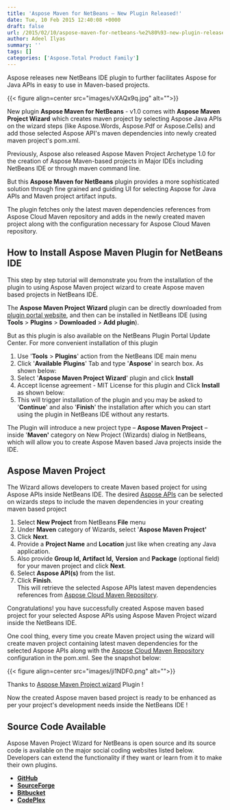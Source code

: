 ```yaml
---
title: 'Aspose Maven for NetBeans – New Plugin Released!'
date: Tue, 10 Feb 2015 12:40:08 +0000
draft: false
url: /2015/02/10/aspose-maven-for-netbeans-%e2%80%93-new-plugin-released/
author: Adeel Ilyas
summary: ''
tags: []
categories: ['Aspose.Total Product Family']
---
```


Aspose releases new NetBeans IDE plugin to further facilitates Aspose for Java APIs in easy to use in Maven-based projects.



{{< figure align=center src="images/vXAQx9q.jpg" alt="">}}


New plugin **Aspose Maven for NetBeans** \- v1.0 comes with **Aspose Maven Project Wizard** which creates maven project by selecting Aspose Java APIs on the wizard steps (like Aspose.Words, Aspose.Pdf or Aspose.Cells) and add those selected Aspose API's maven dependencies into newly created maven project's pom.xml.

Previously, Aspose also released Aspose Maven Project Archetype 1.0 for the creation of Aspose Maven-based projects in Major IDEs including NetBeans IDE or through maven command line.

But this **Aspose Maven for NetBeans** plugin provides a more sophisticated solution through fine grained and guiding UI for selecting Aspose for Java APIs and Maven project artifact inputs.

The plugin fetches only the latest maven dependencies references from Aspose Cloud Maven repository and adds in the newly created maven project along with the configuration necessary for Aspose Cloud Maven repository.

## How to Install Aspose Maven Plugin for NetBeans IDE

This step by step tutorial will demonstrate you from the installation of the plugin to using Aspose Maven project wizard to create Aspose maven based projects in NetBeans IDE.

The **Aspose Maven Project Wizard** plugin can be directly downloaded from [plugin portal website][1], and then can be installed in NetBeans IDE (using **Tools** > **Plugins** > **Downloaded** > **Add plugin**).

But as this plugin is also available on the NetBeans Plugin Portal Update Center. For more convenient installation of this plugin

1.  Use '**Tools** > **Plugins**' action from the NetBeans IDE main menu
2.  Click '**Available** **Plugins**' Tab and type '**Aspose**' in search box. As shown below:
3.  Select '**Aspose Maven Project Wizard**' plugin and click **Install**
4.  Accept license agreement - MIT License for this plugin and Click **Install** as shown below:
5.  This will trigger installation of the plugin and you may be asked to '**Continue**' and also '**Finish**' the installation after which you can start using the plugin in NetBeans IDE without any restarts.

The Plugin will introduce a new project type – **Aspose Maven Project** – inside '**Maven'** category on New Project (Wizards) dialog in NetBeans, which will allow you to create Aspose Maven based Java projects inside the IDE.

## Aspose Maven Project

The Wizard allows developers to create Maven based project for using Aspose APIs inside NetBeans IDE. The desired [Aspose APIs][2] can be selected on wizards steps to include the maven dependencies in your creating maven based project

1.  Select **New Project** from NetBeans **File** menu
2.  Under **Maven** category of Wizards, select '**Aspose Maven Project'**
3.  Click **Next**.
4.  Provide a **Project Name** and **Location** just like when creating any Java application.
5.  Also provide **Group Id, Artifact Id,** **Version** and **Package** (optional field) for your maven project and click **Next**.
6.  Select **Aspose API(s)** from the list.
7.  Click **Finish**.  
    This will retrieve the selected Aspose APIs latest maven dependencies references from [Aspose Cloud Maven Repository][3].

Congratulations! you have successfully created Aspose maven based project for your selected Aspose APIs using Aspose Maven Project wizard inside the NetBeans IDE.

One cool thing, every time you create Maven project using the wizard will create maven project containing latest maven dependencies for the selected Aspose APIs along with the [Aspose Cloud Maven Repository][4] configuration in the pom.xml. See the snapshot below:



{{< figure align=center src="images/ji1NDF0.png" alt="">}}


Thanks to [Aspose Maven Project wizard][5] Plugin !

Now the created Aspose maven based project is ready to be enhanced as per your project's development needs inside the NetBeans IDE !

## Source Code Available

Aspose Maven Project Wizard for NetBeans is open source and its source code is available on the major social coding websites listed below. Developers can extend the functionality if they want or learn from it to make their own plugins.

*   **[GitHub][6]**
*   **[SourceForge][7]**
*   **[Bitbucket][8]**
*   **[CodePlex][9]**




[1]: https://netbeans.apache.org/
[2]: https://products.aspose.com/total
[3]: http://maven.aspose.com/artifactory/webapp/home.html?0
[4]: http://maven.aspose.com/artifactory/webapp/home.html?0
[5]: https://netbeans.apache.org/
[6]: https://github.com/asposemarketplace/Aspose_Maven_for_NetBeans/
[7]: https://sourceforge.net/p/asposemavenfornetbeans
[8]: https://bitbucket.org/asposemarketplace/aspose-maven-for-netbeans
[9]: https://en.wikipedia.org/wiki/CodePlex




